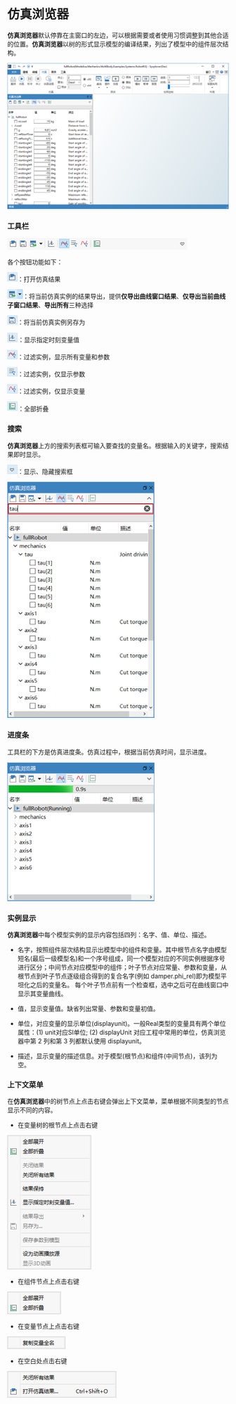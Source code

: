 # 仿真浏览器

**仿真浏览器**默认停靠在主窗口的左边，可以根据需要或者使用习惯调整到其他合适的位置。**仿真浏览器**以树的形式显示模型的编译结果，列出了模型中的组件层次结构。

<img src="SimulationBrowser.assets/仿真浏览器.png" alt="image-20210120154435105" style="zoom: 67%;" />

### 工具栏

![工具栏](SimulationBrowser.assets/工具栏.png)

各个按钮功能如下：

![image-20210120154917863](SimulationBrowser.assets/打开结果.png)：打开仿真结果

![image-20210120154826829](SimulationBrowser.assets/导出结果.png)：将当前仿真实例的结果导出，提供**仅导出曲线窗口结果**、**仅导出当前曲线子窗口结果**、**导出所有**三种选择

![image-20210120154946394](SimulationBrowser.assets/结果另存为.png)：将当前仿真实例另存为

![image-20210120155207481](SimulationBrowser.assets/显示指定时刻值.png)：显示指定时刻变量值

![image-20210120155249872](SimulationBrowser.assets/显示所有变量和参数.png)：过滤实例，显示所有变量和参数

![image-20210120160950599](SimulationBrowser.assets/仅显示参数.png)：过滤实例，仅显示参数

![image-20210120161137857](SimulationBrowser.assets/仅显示变量.png)：过滤实例，仅显示变量

![image-20210120161204732](SimulationBrowser.assets/全部折叠.png)：全部折叠

### 搜索

**仿真浏览器**上方的搜索列表框可输入要查找的变量名。根据输入的关键字，搜索结果即时显示。

![image-20210120173108677](SimulationBrowser.assets/显示搜索框.png)：显示、隐藏搜索框

<img src="SimulationBrowser.assets/搜索框搜索.png" alt="搜索框搜索" style="zoom:80%;" />

### 进度条

工具栏的下方是仿真进度条。仿真过程中，根据当前仿真时间，显示进度。

<img src="SimulationBrowser.assets/仿真进度条.png" alt="仿真进度条" style="zoom:80%;" />

### 实例显示

**仿真浏览器**中每个模型实例的显示内容包括四列：名字、值、单位、描述。

- 名字，按照组件层次结构显示出模型中的组件和变量。其中根节点名字由模型短名(最后一级模型名)和一个序号组成，同一个模型对应的不同实例根据序号进行区分；中间节点对应模型中的组件；叶子节点对应常量、参数和变量，从根节点到叶子节点逐级组合得到的复合名字(例如 damper.phi_rel)即为模型平坦化之后的变量名。 每个叶子节点前有一个检查框，选中之后可在曲线窗口中显示其变量曲线。

- 值，显示变量值。缺省列出常量、参数和变量初值。 

- 单位，对应变量的显示单位(displayunit)。一般Real类型的变量具有两个单位属性：(1) unit对应SI单位; (2) displayUnit 对应工程中常用的单位，仿真浏览器中第 2 列和第 3 列都默认使用 displayunit。

- 描述，显示变量的描述信息。对于模型(根节点)和组件(中间节点)，该列为空。 

### 上下文菜单

在**仿真浏览器**中的树节点上点击右键会弹出上下文菜单，菜单根据不同类型的节点显示不同的内容。 

- 在变量树的根节点上点击右键

![右键根节点](SimulationBrowser.assets/右键根节点.png)

- 在组件节点上点击右键

![右键组件节点](SimulationBrowser.assets/右键组件节点.png)

- 在变量节点上点击右键

![右键变量节点](SimulationBrowser.assets/右键变量节点.png)

- 在空白处点击右键

![右键空白处](SimulationBrowser.assets/右键空白处.png)

